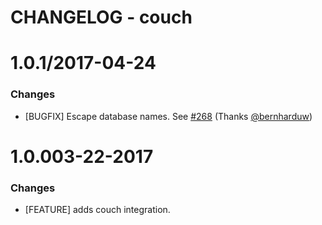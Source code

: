 # CHANGELOG - couch

1.0.1/2017-04-24
==================

### Changes

* [BUGFIX] Escape database names. See [#268][] (Thanks [@bernharduw][])

1.0.003-22-2017
==================

### Changes

* [FEATURE] adds couch integration.

<!--- The following link definition list is generated by PimpMyChangelog --->
[#268]: https://github.com/DataDog/integrations-core/issues/268
[@bernharduw]: https://github.com/bernharduw
